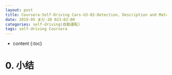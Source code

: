 ```yaml
---
layout: post
title: Coursera-Self-Driving Cars-U3-02-Detection, Description and Matching 检测,描述和匹配
date: 2019-05 まだ-20 023:02:00
categories: self-driving(自動運転)
tags: self-driving Coursera
---
```

* content
{:toc}

# 0. 小结

